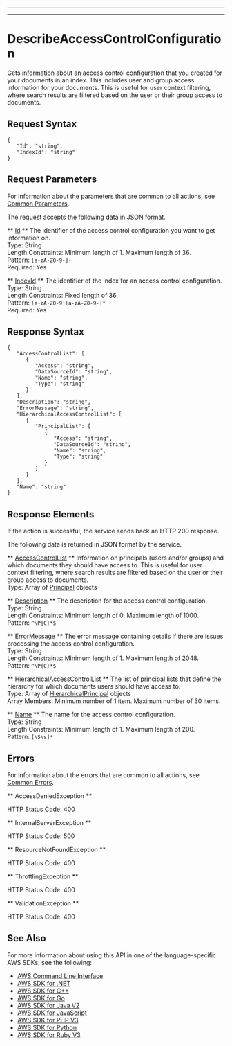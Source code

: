 --------

--------

# DescribeAccessControlConfiguration<a name="API_DescribeAccessControlConfiguration"></a>

Gets information about an access control configuration that you created for your documents in an index\. This includes user and group access information for your documents\. This is useful for user context filtering, where search results are filtered based on the user or their group access to documents\.

## Request Syntax<a name="API_DescribeAccessControlConfiguration_RequestSyntax"></a>

```
{
   "Id": "string",
   "IndexId": "string"
}
```

## Request Parameters<a name="API_DescribeAccessControlConfiguration_RequestParameters"></a>

For information about the parameters that are common to all actions, see [Common Parameters](CommonParameters.md)\.

The request accepts the following data in JSON format\.

 ** [Id](#API_DescribeAccessControlConfiguration_RequestSyntax) **   <a name="Kendra-DescribeAccessControlConfiguration-request-Id"></a>
The identifier of the access control configuration you want to get information on\.  
Type: String  
Length Constraints: Minimum length of 1\. Maximum length of 36\.  
Pattern: `[a-zA-Z0-9-]+`   
Required: Yes

 ** [IndexId](#API_DescribeAccessControlConfiguration_RequestSyntax) **   <a name="Kendra-DescribeAccessControlConfiguration-request-IndexId"></a>
The identifier of the index for an access control configuration\.  
Type: String  
Length Constraints: Fixed length of 36\.  
Pattern: `[a-zA-Z0-9][a-zA-Z0-9-]*`   
Required: Yes

## Response Syntax<a name="API_DescribeAccessControlConfiguration_ResponseSyntax"></a>

```
{
   "AccessControlList": [ 
      { 
         "Access": "string",
         "DataSourceId": "string",
         "Name": "string",
         "Type": "string"
      }
   ],
   "Description": "string",
   "ErrorMessage": "string",
   "HierarchicalAccessControlList": [ 
      { 
         "PrincipalList": [ 
            { 
               "Access": "string",
               "DataSourceId": "string",
               "Name": "string",
               "Type": "string"
            }
         ]
      }
   ],
   "Name": "string"
}
```

## Response Elements<a name="API_DescribeAccessControlConfiguration_ResponseElements"></a>

If the action is successful, the service sends back an HTTP 200 response\.

The following data is returned in JSON format by the service\.

 ** [AccessControlList](#API_DescribeAccessControlConfiguration_ResponseSyntax) **   <a name="Kendra-DescribeAccessControlConfiguration-response-AccessControlList"></a>
Information on principals \(users and/or groups\) and which documents they should have access to\. This is useful for user context filtering, where search results are filtered based on the user or their group access to documents\.  
Type: Array of [Principal](API_Principal.md) objects

 ** [Description](#API_DescribeAccessControlConfiguration_ResponseSyntax) **   <a name="Kendra-DescribeAccessControlConfiguration-response-Description"></a>
The description for the access control configuration\.  
Type: String  
Length Constraints: Minimum length of 0\. Maximum length of 1000\.  
Pattern: `^\P{C}*$` 

 ** [ErrorMessage](#API_DescribeAccessControlConfiguration_ResponseSyntax) **   <a name="Kendra-DescribeAccessControlConfiguration-response-ErrorMessage"></a>
The error message containing details if there are issues processing the access control configuration\.  
Type: String  
Length Constraints: Minimum length of 1\. Maximum length of 2048\.  
Pattern: `^\P{C}*$` 

 ** [HierarchicalAccessControlList](#API_DescribeAccessControlConfiguration_ResponseSyntax) **   <a name="Kendra-DescribeAccessControlConfiguration-response-HierarchicalAccessControlList"></a>
The list of [principal](https://docs.aws.amazon.com/kendra/latest/dg/API_Principal.html) lists that define the hierarchy for which documents users should have access to\.  
Type: Array of [HierarchicalPrincipal](API_HierarchicalPrincipal.md) objects  
Array Members: Minimum number of 1 item\. Maximum number of 30 items\.

 ** [Name](#API_DescribeAccessControlConfiguration_ResponseSyntax) **   <a name="Kendra-DescribeAccessControlConfiguration-response-Name"></a>
The name for the access control configuration\.  
Type: String  
Length Constraints: Minimum length of 1\. Maximum length of 200\.  
Pattern: `[\S\s]*` 

## Errors<a name="API_DescribeAccessControlConfiguration_Errors"></a>

For information about the errors that are common to all actions, see [Common Errors](CommonErrors.md)\.

 ** AccessDeniedException **   
  
HTTP Status Code: 400

 ** InternalServerException **   
  
HTTP Status Code: 500

 ** ResourceNotFoundException **   
  
HTTP Status Code: 400

 ** ThrottlingException **   
  
HTTP Status Code: 400

 ** ValidationException **   
  
HTTP Status Code: 400

## See Also<a name="API_DescribeAccessControlConfiguration_SeeAlso"></a>

For more information about using this API in one of the language\-specific AWS SDKs, see the following:
+  [AWS Command Line Interface](https://docs.aws.amazon.com/goto/aws-cli/kendra-2019-02-03/DescribeAccessControlConfiguration) 
+  [AWS SDK for \.NET](https://docs.aws.amazon.com/goto/DotNetSDKV3/kendra-2019-02-03/DescribeAccessControlConfiguration) 
+  [AWS SDK for C\+\+](https://docs.aws.amazon.com/goto/SdkForCpp/kendra-2019-02-03/DescribeAccessControlConfiguration) 
+  [AWS SDK for Go](https://docs.aws.amazon.com/goto/SdkForGoV1/kendra-2019-02-03/DescribeAccessControlConfiguration) 
+  [AWS SDK for Java V2](https://docs.aws.amazon.com/goto/SdkForJavaV2/kendra-2019-02-03/DescribeAccessControlConfiguration) 
+  [AWS SDK for JavaScript](https://docs.aws.amazon.com/goto/AWSJavaScriptSDK/kendra-2019-02-03/DescribeAccessControlConfiguration) 
+  [AWS SDK for PHP V3](https://docs.aws.amazon.com/goto/SdkForPHPV3/kendra-2019-02-03/DescribeAccessControlConfiguration) 
+  [AWS SDK for Python](https://docs.aws.amazon.com/goto/boto3/kendra-2019-02-03/DescribeAccessControlConfiguration) 
+  [AWS SDK for Ruby V3](https://docs.aws.amazon.com/goto/SdkForRubyV3/kendra-2019-02-03/DescribeAccessControlConfiguration) 